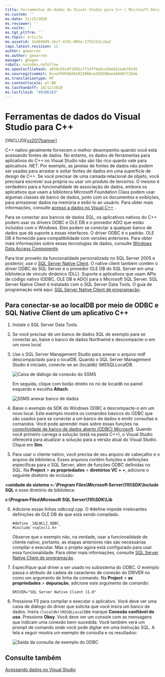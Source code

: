 ```yaml
---
title: Ferramentas de dados do Visual Studio para C++ | Microsoft Docs
ms.custom: ''
ms.date: 11/15/2016
ms.reviewer: ''
ms.suite: ''
ms.tgt_pltfrm: ''
ms.topic: article
ms.assetid: 3a3849d9-1bc7-47d1-805e-1755223ccba2
caps.latest.revision: 12
author: gewarren
ms.author: gewarren
manager: ghogen
robots: noindex,nofollow
ms.openlocfilehash: a059cb5c0f295bc7f14ff8a0ce30ed21e4e70145
ms.sourcegitcommit: 9ceaf69568d61023868ced59108ae4dd46f720ab
ms.translationtype: MT
ms.contentlocale: pt-BR
ms.lasthandoff: 10/12/2018
ms.locfileid: "49306183"
---
```

# <a name="visual-studio-data-tools-for-c"></a>Ferramentas de dados do Visual Studio para C++
[!INCLUDE[vs2017banner](../includes/vs2017banner.md)]

  
C++ nativo geralmente fornecem o melhor desempenho quando você está acessando fontes de dados. No entanto, os dados de ferramentas para aplicativos do C++ no Visual Studio não são tão rico quanto vale para aplicativos .NET. Por exemplo, as janelas de fontes de dados não podem ser usadas para arrastar e soltar fontes de dados em uma superfície de design de C++. Se você precisar de uma camada relacional de objeto, você precisará escrever sua própria ou usar um produto de terceiros.  O mesmo é verdadeiro para a funcionalidade de associação de dados, embora os aplicativos que usam a biblioteca Microsoft Foundation Class podem usar algumas classes de banco de dados, junto com os documentos e exibições, para armazenar dados na memória e exibi-lo ao usuário. Para obter mais informações, consulte [acesso a dados no Visual C++](https://msdn.microsoft.com/library/7wtdsdkh.aspx) .  
  
 Para se conectar aos bancos de dados SQL, os aplicativos nativos do C++ podem usar os drivers ODBC e OLE DB e o provedor ADO que estão incluídos com o Windows.     Eles podem se conectar a qualquer banco de dados que dá suporte a essas interfaces. O driver ODBC é o padrão. OLE DB é fornecido para compatibilidade com versões anteriores. Para obter mais informações sobre essas tecnologias de dados, consulte [Windows Data Access Components](https://msdn.microsoft.com/library/windows/desktop/aa968814\(v=vs.85\).aspx)  
  
 Para tirar proveito da funcionalidade personalizada no SQL Server 2005 e posterior, use o [SQL Server Native Client](https://msdn.microsoft.com/sqlserver/aa937733). O native client também contém o driver ODBC do SQL Server e o provedor OLE DB do SQL Server em uma biblioteca de vínculo dinâmico (DLL). Suporte a aplicativos que usam APIs de código nativo (ODBC, OLE DB e ADO) para o Microsoft SQL Server.  SQL Server Native Client é instalado com o SQL Server Data Tools. O guia de programação está aqui: [SQL Server Native Client de programação](https://msdn.microsoft.com/library/ms130892.aspx).  
  
## <a name="to-connect-to-localdb-through-odbc-and-sql-native-client-from-a-c-application"></a>Para conectar-se ao localDB por meio de ODBC e SQL Native Client de um aplicativo C++  
  
1.  Instale o SQL Server Data Tools.  
  
2.  Se você precisar de um banco de dados SQL de exemplo para se conectar ao, baixe o banco de dados Northwind e descompacte-o em um novo local.  
  
3.  Use o SQL Server Management Studio para anexar o arquivo mdf descompactado para o localDB. Quando o SQL Server Management Studio é iniciado, conecte-se ao (localdb) \MSSQLLocalDB.  
  
     ![Caixa de diálogo de conexão do SSMS](../data-tools/media/raddata-ssms-connect-dialog.png "raddata SSMS conectar-se a caixa de diálogo")  
  
     Em seguida, clique com botão direito no nó de localdb no painel esquerdo e escolha **Attach**.  
  
     ![SSMS anexar banco de dados](../data-tools/media/raddata-ssms-attach-database.png "raddata SSMS anexar banco de dados")  
  
4.  Baixe o exemplo de SDK do Windows ODBC e descompacte-o em um novo local. Este exemplo mostra os comandos básicos do ODBC que são usados para se conectar a um banco de dados e emitir consultas e comandos. Você pode aprender mais sobre essas funções na [conectividade de banco de dados aberto (ODBC) Microsoft](https://msdn.microsoft.com/library/windows/desktop/ms710252\(v=vs.85\).aspx). Quando você primeiro carrega a solução (está na pasta C++), o Visual Studio oferecerá para atualizar a solução para a versão atual do Visual Studio. Clique em **Sim**.  
  
5.  Para usar o cliente nativo, você precisa de seu arquivo de cabeçalho e o arquivo de biblioteca. Esses arquivos contêm funções e definições específicas para o SQL Server, além de funções ODBC definidas no SQL. Na **Project** > **as propriedades** > **diretórios VC + +**, adicione o seguinte diretório de inclusão:  
  
 **\<unidade do sistema >: \Program Files\Microsoft Server\110\SDK\Include SQL** e esse diretório de biblioteca:  
  
 **c:\Program Files\Microsoft SQL Server\110\SDK\Lib**  
  
6.  Adicione essas linhas odbcsql.cpp. O #define impede irrelevantes definições de OLE DB de que está sendo compilado.  
  
    ```  
    #define _SQLNCLI_ODBC_  
    #include <sqlncli.h>  
    ```  
  
     Observe que o exemplo não, na verdade, usar a funcionalidade de cliente nativo, portanto, as etapas anteriores não são necessárias compilar e executar. Mas o projeto agora está configurado para usar essa funcionalidade. Para obter mais informações, consulte [SQL Server Native Client de programação](https://msdn.microsoft.com/library/ms130892\(v=sql.130\).aspx).  
  
7.  Especifique qual driver a ser usado no subsistema do ODBC. O exemplo passa o atributo de cadeia de caracteres de conexão do DRIVER no como um argumento de linha de comando. Na **Project** > **as propriedades** > **depuração**, adicione este argumento de comando:  
  
    ```  
    DRIVER="SQL Server Native Client 11.0"  
    ```  
  
8.  Pressione F5 para compilar e executar o aplicativo. Você deve ver uma caixa de diálogo do driver que solicita que você insira um banco de dados. Insira `(localdb)\MSSQLLocalDB`e marque **Conexão confiável do uso**. Pressione **Okey**. Você deve ver um console com as mensagens que indicam uma conexão bem-sucedida. Você também verá um prompt de comando onde você pode digitar em uma instrução SQL. A tela a seguir mostra um exemplo de consulta e os resultados:  
  
     ![Saída da consulta de exemplo do ODBC](../data-tools/media/raddata-odbc-sample-query-output.png "raddata saída da consulta de exemplo do ODBC")  
  
## <a name="see-also"></a>Consulte também  
 [Acessando dados no Visual Studio](../data-tools/accessing-data-in-visual-studio.md)


